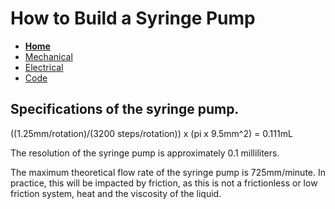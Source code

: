 # How to Build a Syringe Pump

- **[Home](/Syringe-Pump/)**
- [Mechanical](/Syringe-Pump/mechanical)
- [Electrical](/Syringe-Pump/electrical)
- [Code](/Syringe-Pump/code)

## Specifications of the syringe pump.

((1.25mm/rotation)/(3200 steps/rotation)) x (pi x 9.5mm^2) = 0.111mL

The resolution of the syringe pump is approximately 0.1 milliliters.

The maximum theoretical flow rate of the syringe pump is 725mm/minute.
In practice, this will be impacted by friction, as this is not a frictionless or low friction system, heat and the viscosity of the liquid.


